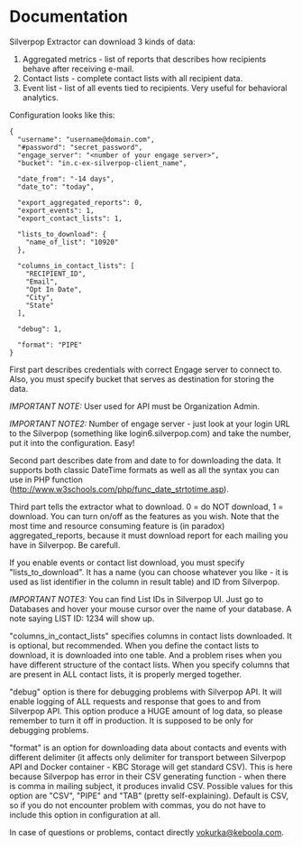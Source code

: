# Documentation

Silverpop Extractor can download 3 kinds of data:

1. Aggregated metrics - list of reports that describes how recipients behave after receiving e-mail.
2. Contact lists - complete contact lists with all recipient data.
3. Event list - list of all events tied to recipients. Very useful for behavioral analytics.

Configuration looks like this:
```
{
  "username": "username@domain.com",
  "#password": "secret_password",
  "engage_server": "<number of your engage server>",
  "bucket": "in.c-ex-silverpop-client_name",

  "date_from": "-14 days",
  "date_to": "today",

  "export_aggregated_reports": 0,
  "export_events": 1,
  "export_contact_lists": 1,

  "lists_to_download": {
    "name_of_list": "10920"
  },

  "columns_in_contact_lists": [
    "RECIPIENT_ID",
    "Email",
    "Opt In Date",
    "City",
    "State"
  ],

  "debug": 1,

  "format": "PIPE"
}
```

First part describes credentials with correct Engage server to connect to. Also, you must specify bucket that serves as destination for storing the data.

*IMPORTANT NOTE:* User used for API must be Organization Admin.

*IMPORTANT NOTE2:* Number of engage server - just look at your login URL to the Silverpop (something like login6.silverpop.com) and take the number, put it into the configuration. Easy!

Second part describes date from and date to for downloading the data. It supports both classic DateTime formats as well as all the syntax you can use in PHP function (http://www.w3schools.com/php/func_date_strtotime.asp).

Third part tells the extractor what to download. 0 = do NOT download, 1 = download. You can turn on/off as the features as you wish. Note that the most time and resource consuming feature is (in paradox) aggregated_reports, because it must download report for each mailing you have in Silverpop. Be carefull.

If you enable events or contact list download, you must specify "lists_to_download". It has a name (you can choose whatever you like - it is used as list identifier in the column in result table) and ID from Silverpop. 

*IMPORTANT NOTE3:* You can find List IDs in Silverpop UI. Just go to Databases and hover your mouse cursor over the name of your database. A note saying LIST ID: 1234 will show up.

"columns_in_contact_lists" specifies columns in contact lists downloaded. It is optional, but recommended. When you define the contact lists to download, it is downloaded into one table. And a problem rises when you have different structure of the contact lists. When you specify columns that are present in ALL contact lists, it is properly merged together.

"debug" option is there for debugging problems with Silverpop API. It will enable logging of ALL requests and response that goes to and from Silverpop API. This option produce a HUGE amount of log data, so please remember to turn it off in production. It is supposed to be only for debugging problems.

"format" is an option for downloading data about contacts and events with different delimiter (it affects only delimiter for transport between Silverpop API and Docker container - KBC Storage will get standard CSV). This is here because Silverpop has error in their CSV generating function - when there is comma in mailing subject, it produces invalid CSV. Possible values for this option are "CSV", "PIPE" and "TAB" (pretty self-explaining). Default is CSV, so if you do not encounter problem with commas, you do not have to include this option in configuration at all.

In case of questions or problems, contact directly vokurka@keboola.com.